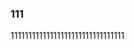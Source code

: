 <!-- ---
home: true
config:
  - 
    type: baner
    baner: https://api.pengzhanbo.cn/wallpaper/bing
    bannerMask:
      light: 0.1
      dark: 0.3
    hero:
      name: Yuzhiy'blog
      tagline: 繁星似海 熠熠生辉
      text: Yuzhiy的blog
      actions:
        - 
         text: 博客
         theme: brand
         link: https://yuzhiy05.github.io/
        -
         text: github
         theme: alt
         link: https://github.com/Yuzhiy05/Yuzhiy05.github.io
--- -->

### 111
11111111111111111111111111111111